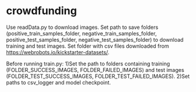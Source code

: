 # crowdfunding
Use readData.py to download images. Set path to save folders (positive_train_samples_folder, negative_train_samples_folder, positive_test_samples_folder, negative_test_samples_folder)
to download training and test images. Set folder with csv files downloaded from https://webrobots.io/kickstarter-datasets/.

Before running train.py:
1)Set the path to folders containing training (FOLDER_SUCCESS_IMAGES, FOLDER_FAILED_IMAGES) and test images (FOLDER_TEST_SUCCESS_IMAGES, FOLDER_TEST_FAILED_IMAGES). 
2)Set paths to csv_logger and model checkpoint.       
 
